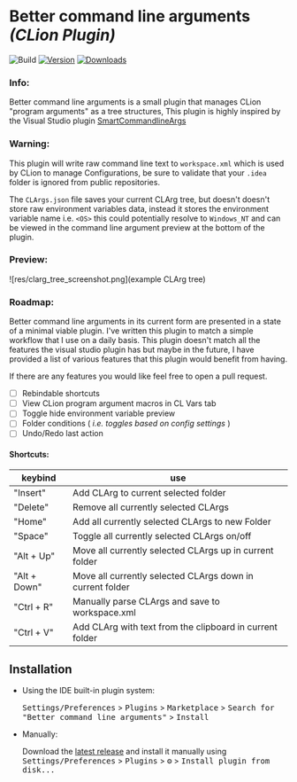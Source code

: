 # Better command line arguments *(CLion Plugin)*

![Build](https://github.com/BeardyKing/better_command_line_args/workflows/Build/badge.svg)
[![Version](https://img.shields.io/jetbrains/plugin/v/PLUGIN_ID.svg)](https://plugins.jetbrains.com/plugin/PLUGIN_ID)
[![Downloads](https://img.shields.io/jetbrains/plugin/d/PLUGIN_ID.svg)](https://plugins.jetbrains.com/plugin/PLUGIN_ID)

### Info:
Better command line arguments is a small plugin that manages CLion "program arguments" as a tree structures, This plugin is highly inspired by the Visual Studio plugin [SmartCommandlineArgs](https://github.com/MBulli/SmartCommandlineArgs)

### Warning:
This plugin will write raw command line text to `workspace.xml` which is used by CLion to manage Configurations, be sure to validate that your `.idea` folder is ignored from public repositories.

The `CLArgs.json` file saves your current CLArg tree, but doesn't doesn't store raw environment variables data, instead it stores the environment variable name i.e. `<OS>` this could potentially resolve to `Windows_NT` and can be viewed in the command line argument preview at the bottom of the plugin.

### Preview:
![res/clarg_tree_screenshot.png](example CLArg tree)

### Roadmap:
Better command line arguments in its current form are presented in a state of a minimal viable plugin. I've written this plugin to match a simple workflow that I use on a daily basis. This plugin doesn't match all the features the visual studio plugin has but maybe in the future, I have provided a list of various features that this plugin would benefit from having.

If there are any features you would like feel free to open a pull request.

- [ ] Rebindable shortcuts
- [ ] View CLion program argument macros in CL Vars tab
- [ ] Toggle hide environment variable preview
- [ ] Folder conditions ( *i.e. toggles based on config settings* )
- [ ] Undo/Redo last action

#### Shortcuts:

| keybind      | use                                                       |
| ------------ | --------------------------------------------------------- |
| "Insert"     | Add CLArg to current selected folder                      |
| "Delete"     | Remove all currently selected CLArgs                      |
| "Home"       | Add all currently selected CLArgs to new Folder           |
| "Space"      | Toggle all currently selected CLArgs on/off               |
| "Alt + Up"   | Move all currently selected CLArgs up in current folder   | 
| "Alt + Down" | Move all currently selected CLArgs down in current folder |
| "Ctrl + R"   | Manually parse CLArgs and save to workspace.xml           |
| "Ctrl + V"   | Add CLArg with text from the clipboard in current folder  |


## Installation

- Using the IDE built-in plugin system:
 
  <kbd>Settings/Preferences</kbd> > <kbd>Plugins</kbd> > <kbd>Marketplace</kbd> > <kbd>Search for "Better command line arguments"</kbd> >
  <kbd>Install</kbd>
 
- Manually:

  Download the [latest release](https://github.com/BeardyKing/better_command_line_args/releases/latest) and install it manually using
  <kbd>Settings/Preferences</kbd> > <kbd>Plugins</kbd> > <kbd>⚙️</kbd> > <kbd>Install plugin from disk...</kbd>
